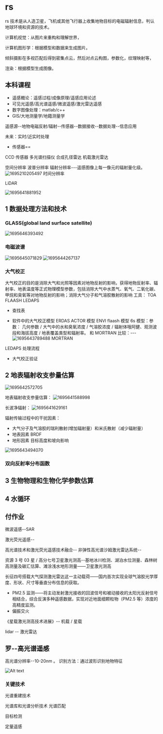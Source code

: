 # rs

rs 技术是从人造卫星，飞机或其他飞行器上收集地物目标的电磁辐射信息，判认地球环境和资源的技术。

计算机视觉：从图片来重构和理解世界，

计算机图形学：根据模型和数据来生成图片。

倾斜摄影在多视匹配后得到密集点云，然后对点云构图，参数化，纹理映射等，

渲染：根据模型生成图像。

## 本科课程

- 遥感概论：遥感过程/成像原理/遥感应用论述
- 可见光遥感/高光谱遥感/微波遥感/激光雷达遥感
- 数字图像处理：matlab/c++
- GIS/大地测量学/地籍测量学

遥感源--地物电磁反射/辐射--传感器--数据接收--数据处理--信息应用

未来：实时/近实时处理

- 传感器==

CCD 传感器
多光谱扫描仪
合成孔径雷达
机载激光雷达

空间分辨率
波普分辨率
辐射分辨率---遥感图像上每一像元的辐射量化级。
![1695210205497](image/rs/1695210205497.png)
时间分辨率

LiDAR

![1695641881952](image/rs/1695641881952.png)

## 1 数据处理方法和技术

### GLASS(global land surface satellite)

![1695646393492](image/rs/1695646393492.jpg)

### 电磁波谱

![1695645071829](image/rs/1695645071829.png)
![1695644267137](image/rs/1695644267137.png)

### 大气校正

大气校正的目的是消除大气和光照等因素对地物反射的影响，获得地物反射率、辐射率、地表温度等正式物理模型参数，包括消除大气中水蒸气、氧气、二氧化碳、甲烷和臭氧等对地物反射的影响；消除大气分子和气溶胶散射的影响
工具：
TOA FLAASH LEDAPS

- 查找表

- 软件中的大气校正模型
  ERDAS ACTOR 模型
  ENVI flaash 模型
  6s 模型：参数：
  几何参数 / 大气中的水和臭氧浓度 / 气溶胶浓度 / 辐射体哦阿健、观测波段和海拔高度 / 地表覆盖类型和辐射率。
  和 MORTRAN 比较：---
  ![1695643789488](image/rs/1695643789488.jpg)
  MORTRAN

LEDAPS 处理流程

- 大气校正验证

## 2 地表辐射收支参量估算

![1695642572705](image/rs/1695642572705.png)

地表辐射收支参量估算：
![1695641588998](image/rs/1695641588998.png)

长波净辐射：
![1695641629161](image/rs/1695641629161.png)

辐射传输过程中的干扰因素：

- 大气分子及气溶胶的瑞利散射(增加辐射量）和米氏散射（减少辐射量）
- 地表因素 BRDF
- 地形因素
  目标高度和坡向影响

![1695643494070](image/rs/1695643494070.jpg)

### 双向反射率分布函数

## 3 生物物理和生物化学参数估算

## 4 水循环

## 付作业

微波遥感--SAR

激光荧光遥感--

高光谱技术和激光荧光遥感技术融合--
非弹性高光谱沙姆激光雷达系统--

资源 3 号 03 星 / 高分七号卫星激光测高--基地冰川检测、湖泊水位测量、森林树高测量及碳汇估算、滩涂浅水地形测量——卫星激光测高

长征四号搭载大气探测激光雷达这一主动载荷——国内首次实现全球气溶胶光学厚度、形状、尺寸等垂直分布信息的获取。

- PM2.5 监测——将主动发射激光接收的回波信号和被动接收的太阳光反射信号相结合，综合反演多种遥感数据，实现对近地面细颗粒物（PM2.5 等）浓度的高精度监测。
- 偏振交火

《星载激光测高技术进展》--
机载 / 星载

lidar -- 激光雷达

## 罗--高光谱遥感

高光谱分辨率--10-20nm
。
识别方法：通过波形识别地物特征

![Alt text](https://ooo.0o0.ooo/2017/05/16/591b0c40531a9.png)

### 关键技术

光谱重建技术

光谱库和光谱分析技术
光谱匹配

目标检测

定量遥感
